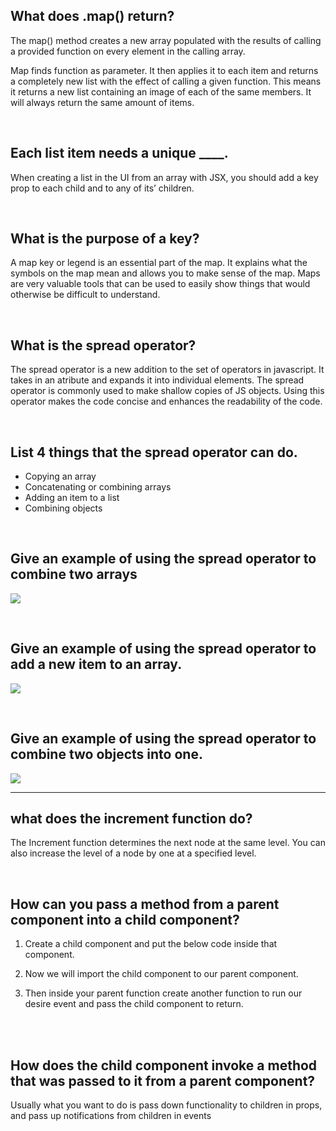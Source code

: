 ## What does .map() return?

The map() method creates a new array populated with the results of calling a provided function on every element in the calling array.

Map finds function as parameter. It then applies it to each item and returns a completely new list with the effect of calling a given function. This means it returns a new list containing an image of each of the same members. It will always return the same amount of items.

<br>

## Each list item needs a unique ____.

When creating a list in the UI from an array with JSX, you should add a key prop to each child and to any of its’ children.

<br>

## What is the purpose of a key?

A map key or legend is an essential part of the map. It explains what the symbols on the map mean and allows you to make sense of the map. Maps are very valuable tools that can be used to easily show things that would otherwise be difficult to understand.

<br>

## What is the spread operator?

The spread operator is a new addition to the set of operators in javascript. It takes in an atribute and expands it into individual elements. The spread operator is commonly used to make shallow copies of JS objects. Using this operator makes the code concise and enhances the readability of the code.

<br>

## List 4 things that the spread operator can do.

- Copying an array
- Concatenating or combining arrays
- Adding an item to a list
- Combining objects


<br>

## Give an example of using the spread operator to combine two arrays

![](https://miro.medium.com/max/1200/1*ck6Fs5k54T8Yv09D2dS0jA.png)

<br>

## Give an example of using the spread operator to add a new item to an array.

![](https://miro.medium.com/max/1400/1*YLvRBBDPgig9cCxkxDVoXA.png)

<br>

## Give an example of using the spread operator to combine two objects into one.

![](https://miro.medium.com/max/1360/1*10ag5hh0heYyofsKUScj_Q.png)

<hr>

## what does the increment function do?

The Increment function determines the next node at the same level. You can also increase the level of a node by one at a specified level.

<br>

## How can you pass a method from a parent component into a child component?

1. Create a child component and put the below code inside that component.

2. Now we will import the child component to our parent component.

3. Then inside your parent function create another function to run our desire event and pass the child component to return.
<br>


<br>

## How does the child component invoke a method that was passed to it from a parent component?


Usually what you want to do is pass down functionality to children in props, and pass up notifications from children in events 
<br>